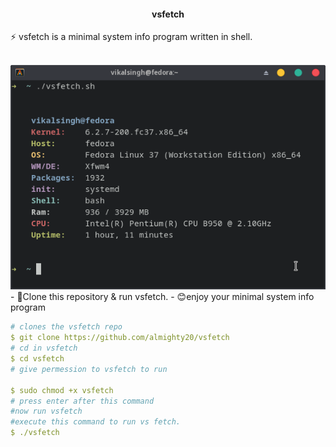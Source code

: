 <div align="center">
  
#### vsfetch
</div>
<p>⚡ vsfetch is a minimal system info program written in shell.
</p>
<br>
<img src="./screenshot/git m.png">
- 🔭Clone this repository & run vsfetch.
- 😊enjoy your minimal system info program
  
  
  
```yaml
# clones the vsfetch repo
$ git clone https://github.com/almighty20/vsfetch
# cd in vsfetch
$ cd vsfetch
# give permession to vsfetch to run 
  
$ sudo chmod +x vsfetch
# press enter after this command 
#now run vsfetch
#execute this command to run vs fetch.
$ ./vsfetch
```
